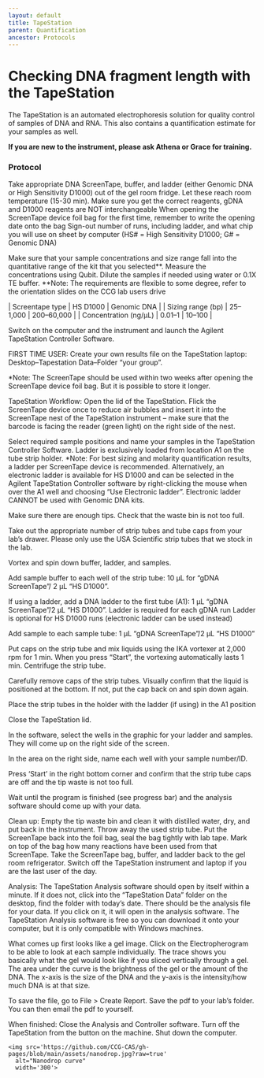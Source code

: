 ```yaml
---
layout: default
title: TapeStation
parent: Quantification
ancestor: Protocols
---
```


# Checking DNA fragment length with the TapeStation

The TapeStation is an automated electrophoresis solution for quality control of samples of DNA and RNA. This also contains a quantification estimate for your samples as well. 

**If you are new to the instrument, please ask Athena or Grace for training.**

### Protocol

Take appropriate DNA ScreenTape, buffer, and ladder (either Genomic DNA or High Sensitivity D1000) out of the gel room fridge. Let these reach room temperature (15-30 min).
Make sure you get the correct reagents, gDNA and D1000 reagents are NOT interchangeable
When opening the ScreenTape device foil bag for the first time, remember to write the opening date onto the bag
Sign-out number of runs, including ladder, and what chip you will use on sheet by computer (HS# = High Sensitivity D1000; G# = Genomic DNA)

Make sure that your sample concentrations and size range fall into the quantitative range of the kit that you selected**. Measure the concentrations using Qubit. Dilute the samples if needed using water or 0.1X TE buffer.
**Note: The requirements are flexible to some degree, refer to the orientation slides on the CCG lab users drive

| Screentape type       | HS D1000 | Genomic DNA |
| Sizing range (bp)     | 25–1,000 | 200–60,000  |
| Concentration (ng/µL) | 0.01–1   | 10–100      |

Switch on the computer and the instrument and launch the Agilent TapeStation Controller Software.

FIRST TIME USER: Create your own results file on the TapeStation laptop: Desktop–Tapestation Data–Folder “your group”.

*Note: The ScreenTape should be used within two weeks after opening the ScreenTape device foil bag. But it is possible to store it longer.

TapeStation Workflow:
Open the lid of the TapeStation. Flick the ScreenTape device once to reduce air bubbles and insert it into the ScreenTape nest of the TapeStation instrument – make sure that the barcode is facing the reader (green light) on the right side of the nest.


Select required sample positions and name your samples in the TapeStation Controller Software. Ladder is exclusively loaded from location A1 on the tube strip holder.
*Note: For best sizing and molarity quantification results, a ladder per ScreenTape device is recommended. Alternatively, an electronic ladder is available for HS D1000 and can be selected in the Agilent TapeStation Controller software by right-clicking the mouse when over the A1 well and choosing “Use Electronic ladder”. Electronic ladder CANNOT be used with Genomic DNA kits.

Make sure there are enough tips. Check that the waste bin is not too full.

Take out the appropriate number of strip tubes and tube caps from your lab’s drawer. Please only use the USA Scientific strip tubes that we stock in the lab.

Vortex and spin down buffer, ladder, and samples.

Add sample buffer to each well of the strip tube: 10 µL for “gDNA ScreenTape”/ 2 µL “HS D1000”.

If using a ladder, add a DNA ladder to the first tube (A1): 1 µL “gDNA ScreenTape”/2 µL “HS D1000”.
Ladder is required for each gDNA run
Ladder is optional for HS D1000 runs (electronic ladder can be used instead)

Add sample to each sample tube: 1 µL “gDNA ScreenTape”/2 µL “HS D1000”

Put caps on the strip tube and mix liquids using the IKA vortexer at 2,000 rpm for 1 min. When you press “Start”, the vortexing automatically lasts 1 min. Centrifuge the strip tube.

Carefully remove caps of the strip tubes. Visually confirm that the liquid is positioned at the bottom. If not, put the cap back on and spin down again.

Place the strip tubes in the holder with the ladder (if using) in the A1 position

Close the TapeStation lid.

In the software, select the wells in the graphic for your ladder and samples. They will come up on the right side of the screen. 

In the area on the right side, name each well with your sample number/ID.

Press ‘Start’ in the right bottom corner and confirm that the strip tube caps are off and the tip waste is not too full.

Wait until the program is finished (see progress bar) and the analysis software should come up with your data.

Clean up:
Empty the tip waste bin and clean it with distilled water, dry, and put back in the instrument.
Throw away the used strip tube.
Put the ScreenTape back into the foil bag, seal the bag tightly with lab tape.
Mark on top of the bag how many reactions have been used from that ScreenTape.
Take the ScreenTape bag, buffer, and ladder back to the gel room refrigerator.
Switch off the TapeStation instrument and laptop if you are the last user of the day.



Analysis:
The TapeStation Analysis software should open by itself within a minute. If it does not, click into the “TapeStation Data” folder on the desktop, find the folder with today’s date. There should be the analysis file for your data. If you click on it, it will open in the analysis software.
The TapeStation Analysis software is free so you can download it onto your computer, but it is only compatible with Windows machines.

What comes up first looks like a gel image. Click on the Electropherogram to be able to look at each sample individually. The trace shows you basically what the gel would look like if you sliced vertically through a gel. The area under the curve is the brightness of the gel or the amount of the DNA. The x-axis is the size of the DNA and the y-axis is the intensity/how much DNA is at that size.

To save the file, go to File > Create Report. Save the pdf to your lab’s folder. 
You can then email the pdf to yourself.

When finished:
Close the Analysis and Controller software.
Turn off the TapeStation from the button on the machine.
Shut down the computer.


    <img src='https://github.com/CCG-CAS/gh-pages/blob/main/assets/nanodrop.jpg?raw=true'
      alt="Nanodrop curve"
      width='300'>
